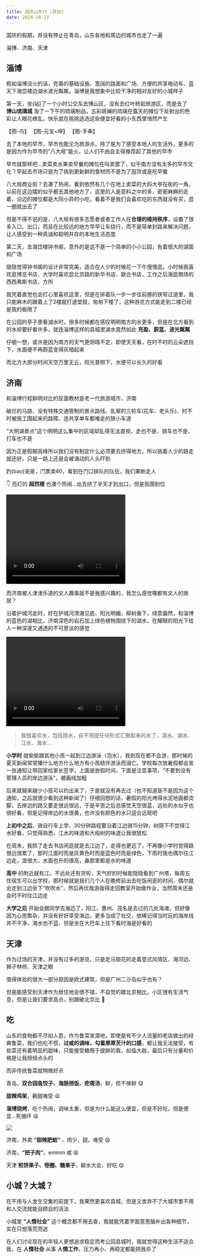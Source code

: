 ```yaml
---
title: 国庆山东行 (其他)
date: 2024-10-13
---
```


国庆的假期，并没有停止在青岛，山东各地和周边的城市也走了一遍

淄博、济南、天津

## 淄博

假如淄博没火的话，完善的基础设施、宽阔的路面和广场、方便的共享电动车、蓝天下海岱楼边湖水波光粼粼。淄博是我想象中比较干净的相对友好的小城样子

第一天，坐(站)了一个小时公交车去博山区，没有去红叶柿岩旅游区，而是去了 **博山琉璃城** 淘了一下午的琉璃制品，五彩斑斓的琉璃在露天的摊位下反射出的色彩让人眼花缭乱，快乐就在挑挑选选这些便宜好看的小东西里悄然产生

【图-鸟】
【图-元宝+坤】
【图-手串】

去了本地的早市，早市也能沦为旅游点，除了是为了感受本地人的生活外，更多的是因为作为早市的“八大局”能火，让人们不由自主得推荐起了其他的早市

早市就那样吧...卖菜卖水果卖早餐的摊位在叫卖罢了，似乎南方没有太多的早市文化？早起去市场只是为了挑到更新鲜的食材而不是为了囤货或是吃早餐

八大局商业街？去凑了热闹，看到依然有几个在地上卖菜的大妈大爷在街的一角，以前在这边摆的似乎都去其他地方了，这里的人是意料之中的多，密密麻麻的走着，沿边的摊位都是大同小异的小吃，看着不是我们会喜欢吃的东西就没有买，逛一圈就出去了

但是不得不说的是，八大局有很多志愿者或者工作人在**合理的维持秩序**，设置了很多入口、出口，而且在比较远的地方早早让车绕行，而不是简单封路来解决问题，让人感受到一种真诚和聪明并存的本地生活态度

第二天，去海岱楼钟书阁，意外的是这不是一个简单的小小公园，有着很大的湖面和广场

隐隐觉得钟书阁的设计非常完美，适合在人少的时候花一下午慢慢逛。小时候我喜欢逛博览书店、大学时喜欢逛北京路的新华书店、联合书店，工作之后海逛商场的西西弗斯书店、方所

我凭着直觉也会打心里喜欢这里，但是在排着队一步一步往前挪的狭窄过道里，我只能麻木的跟着上了2楼就打退堂鼓，匆匆下楼了，这种游览方式能走到二楼已经是我的极限了

在公园的亭子里看湖水时，很多时候都在感叹明明南方的水更多，但是在北方看到的水却要好看许多，就连淄博这样的县城里湖水竟然如此 **充盈、蔚蓝、波光粼粼**

仔细一想，或许是因为南方的天气更阴晴不定，即使天天看，在时不时的云朵遮挡下，水面便不再蔚蓝变得灰暗起来

而北方大部分时间天空万里无云，阳光普照下，水便可以长久的好看

## 济南

和淄博行程鲜明对比的反面教材是老一代旅游城市，济南

破烂的马路、没有特殊交通管制的景点路线、乱窜的三轮车(花车、老头乐)、时不时被施工围起来的路障、连共享单车都难走的狭小车道

“大明湖景点”这个明明这么集中的区域却乱得无法直视，走也不是、骑车也不是、打车也不是

因为正是假期高峰所以我们没有制定什么必须要去挤得地方，所以挑着人少的路走就还好，只是一路上还是会被涌动的人头吓到

趵(bao)突泉，门票卖60，看到在门口排队的队伍，我们果断走人

👇 亮灯的 **超然楼** 也凑个热闹...出去挤了半天才到出口，但是氛围到位

<video width="320" height="240" controls>
  <source src="https://kingan-md-img.oss-cn-guangzhou.aliyuncs.com/blog/20241128170808210.mp4" type="video/mp4">
</video>

而济南被人津津乐道的文人趣事就不是我感兴趣的，我怎么感觉哪都有文人的故居？

沿着护城河走时，好在护城河清澈见底、阳光明媚，柳树垂下，绿意盎然，和淄博的蓝色的湖相比，济南深色的岩石加上绿色植物围绕下的湖水，在耀眼的阳光下给人一种深邃又通透的不可思议的感觉

<video width="320" height="240" controls>
  <source src="https://kingan-md-img.oss-cn-guangzhou.aliyuncs.com/blog/20241128173840274.mp4" type="video/mp4">
</video>

> 我很喜欢水，包括雨水，自不用提任何形式汇聚起来的水了，溪水、湖水、江水、海水...

**小学时** 就偷偷跟其他小孩一起到江边游泳（泡水），我到现在都不会游，那时候的夏天新闻常常播什么地方什么地方有小孩结伴游泳而溺亡。学校每次放暑假都会发一张通知让带回家给家长签字，上面是放假时间，下面是注意事项，“不要到没有管理人员的岸边游泳”，被画线加粗

后来就越来越少小孩可以约出来了，于是就没有再去过（也不知道是不是因为这个通知，之后就很少看到这种新闻了）仔细回想的话，暑假的阳光烤得水泥地面都烫脚，去岸边的路又要走很远很远，于是辛苦之后总感觉天空很蓝，远处的水似乎也很好看，但是记得岸边的水很黄，也许没有颜色的水只适合远观吧

**上初中之后**，骑自行车上学，30分钟路程要沿着江边骑15分钟，树荫下不觉得江水好看，只觉得熟悉，江水的味道和大榕树的味道让我很放松

在周末，我除了走去书店闲逛就是去江边了，走得也更远了，不再像小学时觉得路很远很累了，那时江面时而是灰黄色时而是蓝色时而是绿色，下雨时我也偶尔往江边走，浪很大，水面也升的很高，鼻腔里都是水的味道

**高中** 的附近就有江，不远处还有货轮，天气好的时候能隐隐看到广州塔，每周五住宿生可以出学校，那时候就是我们几个人在晚修前出去吃饭闲逛的时间，偶尔就会走到江边坐下“吹吹水”，然后再优哉游哉得走回教室开始做作业，当然周末还是会时不时往江边走

**大学之后** 开始会跟同学去海边了，阳江、惠州、茂名是去过的几处海滩，但好像因为心思繁杂，并没有好好享受海边，更多当成了社交，依稀记得当时玩的海岸线并不干净，海水也不蓝，但是坐在大巴车上往下看时海是好看的

## 天津

作为过场的天津，并没有过多的游览，只是走马观花的走着意式风情区、海河边、狮子林桥、天津之眼

值得体验的很大一部分原因是欧式建筑，但是广州二沙岛似乎也有？

但是能感受到天津作为居住地会很不错，不自觉的跟北京相比，小区很有生活气息，但是让我们要求高点，别跟破北京比 🤫

## 吃

山东的食物都不尽如人意，作为鲁菜发源地，即使是有不少人流量的老店做出的经典鲁菜，我们也吃不惯，**过咸的调味，勾着厚厚芡汁的口感**，都让我无法接受，有些菜还有着明显的甜味，只能接受糖用于提鲜的我，如临大敌，最后只有分量和价格是让我频频点头的

而非传统鲁菜就稍微好点

青岛，**双合园鱼饺子、海肠捞饭、疙瘩汤**，鲜，但不够鲜 😋

**甜辣鸡架**，齁甜难受 😫

**淄博烧烤**，吃个热闹，调味太重，但是为什么能这么便宜，但是不好吃，但是便宜...死循环 😫

![](https://kingan-md-img.oss-cn-guangzhou.aliyuncs.com/blog/20241128165806718.jpeg?x-oss-process=image/format,webp/resize,w_640)

济南，外卖 **“甜辣肥蛤”** ，肉少，甜，难受 😫

济南，**“把子肉”**，emmm 咸 😫

天津 **煎饼果子、卷圈、糖果子**，碳水大会，好吃 😋

## 小城？大城？

在不用与人发生交集的前提下，我果然更喜欢县城，但是又舍弃不了大城市里不用和人交流就能自顾自的活法

小城里 **“人情社会”** 这个概念都不用去查，我就能凭着字面意思脑补出各种细节，实在只想落荒而逃

在人们讨论现在的年轻人更想追求稳定而考公回县城时，我就觉得这种生活不适合我，在 **人情社会** 从事 **人情工作**，压力再小、再稳定都能把我杀了
